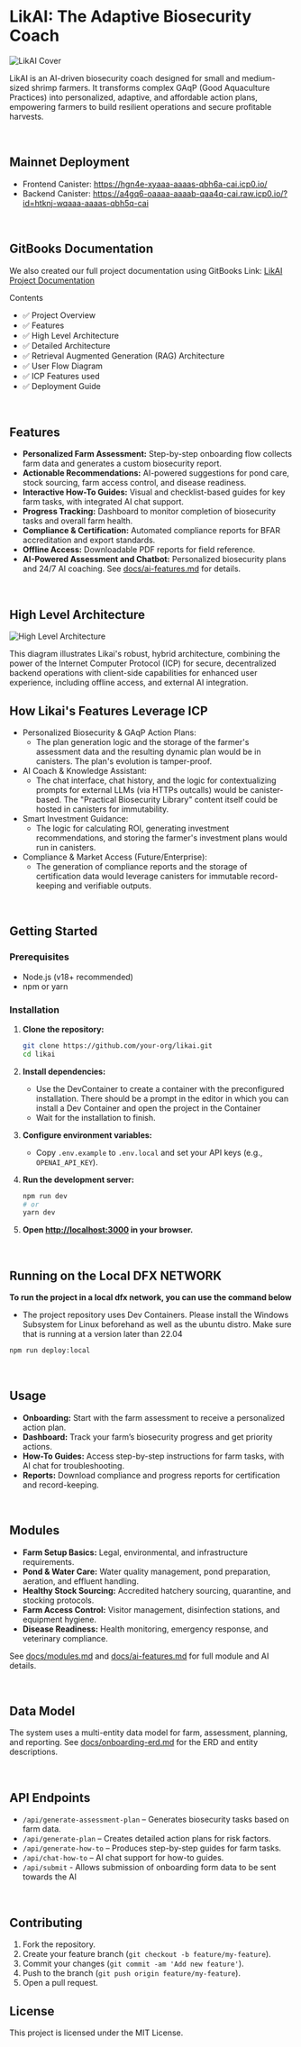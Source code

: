 # LikAI: The Adaptive Biosecurity Coach

![LikAI Cover](public/cover-photo.png)

LikAI is an AI-driven biosecurity coach designed for small and medium-sized shrimp farmers. It transforms complex GAqP (Good Aquaculture Practices) into personalized, adaptive, and affordable action plans, empowering farmers to build resilient operations and secure profitable harvests.

<br>

## Mainnet Deployment

- Frontend Canister: https://hgn4e-xyaaa-aaaas-qbh6a-cai.icp0.io/
- Backend Canister: https://a4gq6-oaaaa-aaaab-qaa4q-cai.raw.icp0.io/?id=htknj-wqaaa-aaaas-qbh5q-cai

<br>

## GitBooks Documentation

We also created our full project documentation using GitBooks
Link: [LikAI Project Documentation](https://sentient-solutions.gitbook.io/likai-ai-biosecurity-coach/)

Contents
- ✅ Project Overview
- ✅ Features
- ✅ High Level Architecture
- ✅ Detailed Architecture
- ✅ Retrieval Augmented Generation (RAG) Architecture
- ✅ User Flow Diagram
- ✅ ICP Features used
- ✅ Deployment Guide

<br>

## Features

- **Personalized Farm Assessment:** Step-by-step onboarding flow collects farm data and generates a custom biosecurity report.
- **Actionable Recommendations:** AI-powered suggestions for pond care, stock sourcing, farm access control, and disease readiness.
- **Interactive How-To Guides:** Visual and checklist-based guides for key farm tasks, with integrated AI chat support.
- **Progress Tracking:** Dashboard to monitor completion of biosecurity tasks and overall farm health.
- **Compliance & Certification:** Automated compliance reports for BFAR accreditation and export standards.
- **Offline Access:** Downloadable PDF reports for field reference.
- **AI-Powered Assessment and Chatbot:** Personalized biosecurity plans and 24/7 AI coaching. See [docs/ai-features.md](docs/ai-features.md) for details.

<br>

## High Level Architecture

![High Level Architecture](public\high-level-architecture.png)

This diagram illustrates Likai's robust, hybrid architecture, combining the power of the Internet Computer Protocol (ICP) for secure, decentralized backend operations with client-side capabilities for enhanced user experience, including offline access, and external AI integration.

## How Likai's Features Leverage ICP

- Personalized Biosecurity & GAqP Action Plans: 
   - The plan generation logic and the storage of the farmer's assessment data and the resulting dynamic plan would be in canisters. The plan's evolution is tamper-proof.
- AI Coach & Knowledge Assistant: 
   - The chat interface, chat history, and the logic for contextualizing prompts for external LLMs (via HTTPs outcalls) would be canister-based. The "Practical Biosecurity Library" content itself could be hosted in canisters for immutability.
- Smart Investment Guidance: 
   - The logic for calculating ROI, generating investment recommendations, and storing the farmer's investment plans would run in canisters.
- Compliance & Market Access (Future/Enterprise): 
   - The generation of compliance reports and the storage of certification data would leverage canisters for immutable record-keeping and verifiable outputs.

<br>

## Getting Started

### Prerequisites

- Node.js (v18+ recommended)
- npm or yarn

### Installation

1. **Clone the repository:**

   ```sh
   git clone https://github.com/your-org/likai.git
   cd likai
   ```

2. **Install dependencies:**
   - Use the DevContainer to create a container with the preconfigured installation. There should be a prompt in the editor in which you can install a Dev Container and open the project in the Container
   - Wait for the installation to finish.

3. **Configure environment variables:**
   - Copy `.env.example` to `.env.local` and set your API keys (e.g., `OPENAI_API_KEY`).

4. **Run the development server:**

   ```sh
   npm run dev
   # or
   yarn dev
   ```

5. **Open [http://localhost:3000](http://localhost:3000) in your browser.**

<br>

## Running on the Local DFX NETWORK

**To run the project in a local dfx network, you can use the command below**

- The project repository uses Dev Containers. Please install the Windows Subsystem for Linux beforehand as well as the ubuntu distro. Make sure that is running at a version later than 22.04

```sh
npm run deploy:local
```

<br>

## Usage

- **Onboarding:** Start with the farm assessment to receive a personalized action plan.
- **Dashboard:** Track your farm’s biosecurity progress and get priority actions.
- **How-To Guides:** Access step-by-step instructions for farm tasks, with AI chat for troubleshooting.
- **Reports:** Download compliance and progress reports for certification and record-keeping.

<br>

## Modules

- **Farm Setup Basics:** Legal, environmental, and infrastructure requirements.
- **Pond & Water Care:** Water quality management, pond preparation, aeration, and effluent handling.
- **Healthy Stock Sourcing:** Accredited hatchery sourcing, quarantine, and stocking protocols.
- **Farm Access Control:** Visitor management, disinfection stations, and equipment hygiene.
- **Disease Readiness:** Health monitoring, emergency response, and veterinary compliance.

See [docs/modules.md](docs/modules.md) and [docs/ai-features.md](docs/ai-features.md) for full module and AI details.

<br>

## Data Model

The system uses a multi-entity data model for farm, assessment, planning, and reporting. See [docs/onboarding-erd.md](docs/onboarding-erd.md) for the ERD and entity descriptions.

<br>

## API Endpoints

- `/api/generate-assessment-plan` – Generates biosecurity tasks based on farm data.
- `/api/generate-plan` – Creates detailed action plans for risk factors.
- `/api/generate-how-to` – Produces step-by-step guides for farm tasks.
- `/api/chat-how-to` – AI chat support for how-to guides.
- `/api/submit` - Allows submission of onboarding form data to be sent towards the AI

<br>

## Contributing

1. Fork the repository.
2. Create your feature branch (`git checkout -b feature/my-feature`).
3. Commit your changes (`git commit -am 'Add new feature'`).
4. Push to the branch (`git push origin feature/my-feature`).
5. Open a pull request.

## License

This project is licensed under the MIT License.

